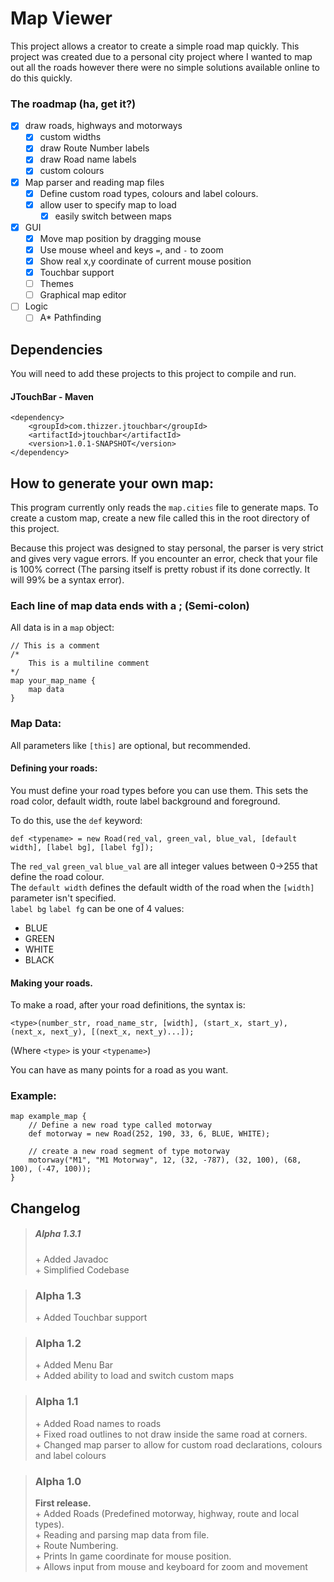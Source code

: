 # Map Viewer
This project allows a creator to create a simple road map quickly. This project was created due to a personal city project where
I wanted to map out all the roads however there were no simple solutions available online to do this quickly.

### The roadmap (ha, get it?)

- [x] draw roads, highways and motorways
  - [x] custom widths
  - [x] draw Route Number labels
  - [x] draw Road name labels
  - [x] custom colours
- [x] Map parser and reading map files
  - [x] Define custom road types, colours and label colours.
  - [x] allow user to specify map to load
    - [x] easily switch between maps
- [x] GUI
  - [x] Move map position by dragging mouse
  - [x] Use mouse wheel and keys `=`, and `-` to zoom
  - [x] Show real x,y coordinate of current mouse position
  - [x] Touchbar support
  - [ ] Themes
  - [ ] Graphical map editor
- [ ] Logic
  - [ ] A* Pathfinding

## Dependencies
You will need to add these projects to this project to compile and run.
#### JTouchBar - Maven
```
<dependency>
	<groupId>com.thizzer.jtouchbar</groupId>
	<artifactId>jtouchbar</artifactId>
	<version>1.0.1-SNAPSHOT</version>
</dependency>
```


## How to generate your own map:
This program currently only reads the `map.cities` file to generate maps. To create a custom map, create a new file called this in the root directory of this project.

Because this project was designed to stay personal, the parser is very strict and gives very vague errors. If you encounter an error,
check that your file is 100% correct (The parsing itself is pretty robust if its done correctly. It will 99% be a syntax error).

### Each line of map data ends with a **;** (Semi-colon)

All data is in a `map` object:

```
// This is a comment
/* 
    This is a multiline comment
*/
map your_map_name {
    map data
}
```

### Map Data:

All parameters like `[this]` are optional, but recommended.

#### Defining your roads:
You must define your road types before you can use them. This sets the road color, default width, route label background and foreground.

To do this, use the `def` keyword:

```def <typename> = new Road(red_val, green_val, blue_val, [default width], [label bg], [label fg]);```

The `red_val` `green_val` `blue_val` are all integer values between 0->255 that define the road colour.
<br>The `default width` defines the default width of the road when the `[width]` parameter isn't specified.
<br>`label bg` `label fg` can be one of 4 values:
- BLUE
- GREEN
- WHITE
- BLACK

#### Making your roads.

To make a road, after your road definitions, the syntax is:

`<type>(number_str, road_name_str, [width], (start_x, start_y), (next_x, next_y), [(next_x, next_y)...]);`

(Where `<type>` is your `<typename>`)

You can have as many points for a road as you want.

### Example:

```
map example_map {
    // Define a new road type called motorway
    def motorway = new Road(252, 190, 33, 6, BLUE, WHITE);
    
    // create a new road segment of type motorway
    motorway("M1", "M1 Motorway", 12, (32, -787), (32, 100), (68, 100), (-47, 100));
}
```


## Changelog

>##### Alpha 1.3.1
> <span>+ Added Javadoc
> <br>+ Simplified Codebase

>### Alpha 1.3
> <span>+ Added Touchbar support

>### Alpha 1.2
> <span>+ Added Menu Bar
> <br>+ Added ability to load and switch custom maps

>### Alpha 1.1
><span>+ Added Road names to roads
> <br>+ Fixed road outlines to not draw inside the same road at corners.
> <br>+ Changed map parser to allow for custom road declarations, colours and label colours

>### Alpha 1.0
>**First release.**
><br>+ Added Roads (Predefined motorway, highway, route and local types).
><br>+ Reading and parsing map data from file.
><br>+ Route Numbering.
><br>+ Prints In game coordinate for mouse position.
><br>+ Allows input from mouse and keyboard for zoom and movement